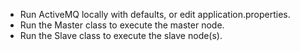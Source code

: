 * Run ActiveMQ locally with defaults, or edit application.properties.
* Run the Master class to execute the master node.
* Run the Slave class to execute the slave node(s).
